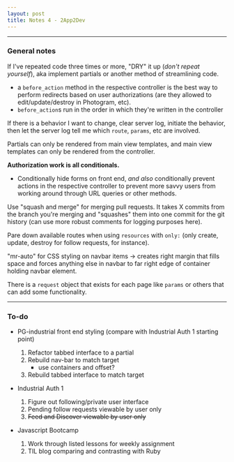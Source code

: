 ```yaml
---
layout: post
title: Notes 4 - 2App2Dev
---
```



---
### General notes
If I've repeated code three times or more, "DRY" it up (_don't repeat yourself_), aka implement partials or another method of streamlining code. 

- a `before_action` method in the respective controller is the best way to perform redirects based on user authorizations (are they allowed to edit/update/destroy in Photogram, etc).
- `before_action`s run in the order in which they're written in the controller

If there is a behavior I want to change, clear server log, initiate the behavior, then let the server log tell me which `route`, `params`, etc are involved.

Partials can only be rendered from main view templates, and main view templates can only be rendered from the controller.

**Authorization work is all conditionals.**
- Conditionally hide forms on front end, _and also_ conditionally prevent actions in the respective controller to prevent more savvy users from working around through URL queries or other methods.

Use "squash and merge" for merging pull requests. It takes X commits from the branch you're merging and "squashes" them into one commit for the git history (can use more robust comments for logging purposes here).

Pare down available routes when using `resources` with `only:` (only create, update, destroy for follow requests, for instance).

"mr-auto" for CSS styling on navbar items -> creates right margin that fills space and forces anything else in navbar to far right edge of container holding navbar element.

There is a `request` object that exists for each page like `params` or others that can add some functionality.

---

### To-do
- PG-industrial front end styling (compare with Industrial Auth 1 starting point)
    1. Refactor tabbed interface to a partial
    2. Rebuild nav-bar to match target
        - use containers and offset?
    3. Rebuild tabbed interface to match target

- Industrial Auth 1
    1. Figure out following/private user interface
    2. Pending follow requests viewable by user only
    3. ~~Feed and Discover viewable by user only~~

- Javascript Bootcamp
    1. Work through listed lessons for weekly assignment
    2. TIL blog comparing and contrasting with Ruby

